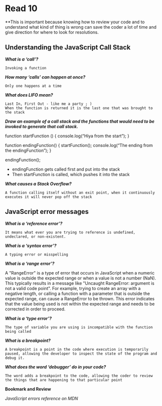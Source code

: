 # Read 10

**This is important because knowing how to review your code and to understand what kind of thing is wrong can save the coder a lot of time and give direction for where to look for resolutions.

## Understanding the JavaScript Call Stack

***What is a ‘call’?***

	Invoking a function

***How many ‘calls’ can happen at once?***

	Only one happens at a time

***What does LIFO mean?***

	Last In, First Out - like me a party ; )
	When the function is returned it is the last one that was brought to the stack

***Draw an example of a call stack and the functions that would need to be invoked to generate that call stack.***

function startFunction () {
	console.log(“Hiya from the start”);
}

function endingFunction() {
	startFunction();
	console.log(“The ending from the endingFunction”);
}

endingFunction();

- endingFunction gets called first and put into the stack
- Then startFunction is called, which pushes it into the stack

***What causes a Stack Overflow?***

	A function calling itself without an exit point, when it continuously executes it will never pop off the stack 

## JavaScript error messages

***What is a ‘reference error’?***

	It means what ever you are trying to reference is undefined, undeclared, or non-existent.

***What is a ‘syntax error’?***

	A typing error or misspelling

***What is a ‘range error’?***

A "RangeError" is a type of error that occurs in JavaScript when a numeric value is outside the expected range or when a value is not a number (NaN). This typically results in a message like "Uncaught RangeError: argument is not a valid code point". For example, trying to create an array with a negative length, or calling a function with a parameter that is outside the expected range, can cause a RangeError to be thrown. This error indicates that the value being used is not within the expected range and needs to be corrected in order to proceed.

***What is a ‘type error’?***

	The type of variable you are using is incompatible with the function being called

***What is a breakpoint?***

	A breakpoint is a point in the code where execution is temporarily paused, allowing the developer to inspect the state of the program and debug it.

***What does the word ‘debugger’ do in your code?***

	The word adds a breakpoint to the code, allowing the coder to review the things that are happening to that particular point

**Bookmark and Review**

*JavaScript errors reference on MDN*
